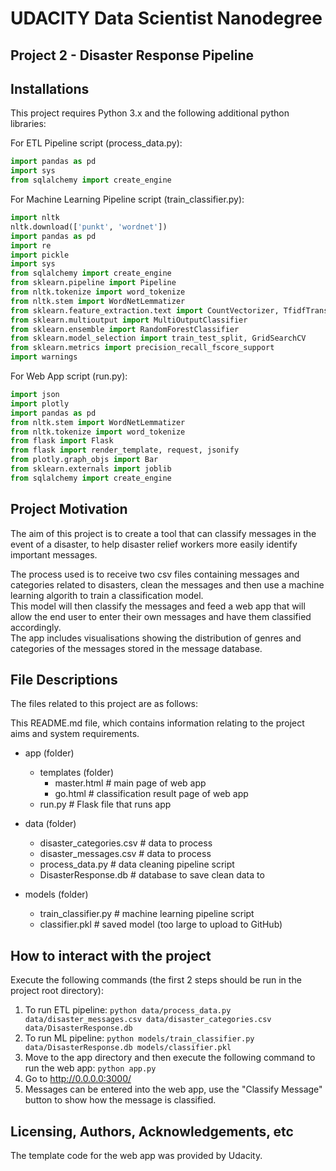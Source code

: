 # UDACITY Data Scientist Nanodegree

## Project 2 - Disaster Response Pipeline


## Installations

This project requires Python 3.x and the following additional python libraries:

For ETL Pipeline script (process_data.py):
```python
import pandas as pd
import sys
from sqlalchemy import create_engine
```

For Machine Learning Pipeline script (train_classifier.py):
```python
import nltk
nltk.download(['punkt', 'wordnet'])
import pandas as pd
import re
import pickle
import sys
from sqlalchemy import create_engine
from sklearn.pipeline import Pipeline
from nltk.tokenize import word_tokenize
from nltk.stem import WordNetLemmatizer
from sklearn.feature_extraction.text import CountVectorizer, TfidfTransformer
from sklearn.multioutput import MultiOutputClassifier
from sklearn.ensemble import RandomForestClassifier
from sklearn.model_selection import train_test_split, GridSearchCV
from sklearn.metrics import precision_recall_fscore_support
import warnings
```

For Web App script (run.py):
```python
import json
import plotly
import pandas as pd
from nltk.stem import WordNetLemmatizer
from nltk.tokenize import word_tokenize
from flask import Flask
from flask import render_template, request, jsonify
from plotly.graph_objs import Bar
from sklearn.externals import joblib
from sqlalchemy import create_engine
```


## Project Motivation

The aim of this project is to create a tool that can classify messages in the event of a disaster, to help disaster relief workers more easily identify important messages.

The process used is to receive two csv files containing messages and categories related to disasters, clean the messages and then use a machine learning algorith to train a classification model.  
This model will then classify the messages and feed a web app that will allow the end user to enter their own messages and have them classified accordingly.  
The app includes visualisations showing the distribution of genres and categories of the messages stored in the message database.


## File Descriptions

The files related to this project are as follows:

This README.md file, which contains information relating to the project aims and system requirements.

- app (folder)
	- templates (folder)
		- master.html  			# main page of web app
		- go.html  				# classification result page of web app
	- run.py  					# Flask file that runs app

- data (folder)
	- disaster_categories.csv	# data to process 
	- disaster_messages.csv		# data to process
	- process_data.py			# data cleaning pipeline script
	- DisasterResponse.db   	# database to save clean data to

- models (folder)
	- train_classifier.py		# machine learning pipeline script
	- classifier.pkl  			# saved model (too large to upload to GitHub)


## How to interact with the project

Execute the following commands (the first 2 steps should be run in the project root directory):

1. To run ETL pipeline: ```python data/process_data.py data/disaster_messages.csv data/disaster_categories.csv data/DisasterResponse.db```
2. To run ML pipeline: ```python models/train_classifier.py data/DisasterResponse.db models/classifier.pkl```
3. Move to the app directory and then execute the following command to run the web app: ```python app.py```
4. Go to http://0.0.0.0:3000/
5. Messages can be entered into the web app, use the "Classify Message" button to show how the message is classified.


## Licensing, Authors, Acknowledgements, etc

The template code for the web app was provided by Udacity.

